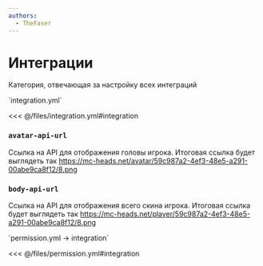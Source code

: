 ```yaml
---
authors:
  - TheFaser
---
```


# Интеграции

Категория, отвечающая за настройку всех интеграций

[//]: # (integration.yml)
<!--@include: @/parts/words.md#setting-->
<!--@include: @/parts/words.md#path--> `integration.yml`

<!--@include: @/parts/words.md#default-->
<<< @/files/integration.yml#integration

<!--@include: @/parts/enable.md-->

### `avatar-api-url`

Ссылка на API для отображения головы игрока. Итоговая ссылка будет выглядеть так https://mc-heads.net/avatar/59c987a2-4ef3-48e5-a291-00abe9ca8f12/8.png

### `body-api-url`

Ссылка на API для отображения всего скина игрока. Итоговая ссылка будет выглядеть так https://mc-heads.net/player/59c987a2-4ef3-48e5-a291-00abe9ca8f12/8.png

[//]: # (permission.yml)
<!--@include: @/parts/words.md#permission-->
<!--@include: @/parts/words.md#path--> `permission.yml → integration`

<!--@include: @/parts/words.md#default-->
<<< @/files/permission.yml#integration

<!--@include: @/parts/permission/permissionTier3.md-->

